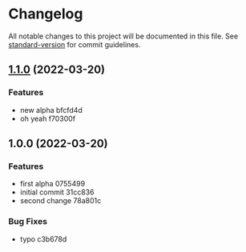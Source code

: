 # Changelog

All notable changes to this project will be documented in this file. See [standard-version](https://github.com/conventional-changelog/standard-version) for commit guidelines.

## [1.1.0](///compare/v1.0.0...v1.1.0) (2022-03-20)


### Features

* new alpha bfcfd4d
* oh yeah f70300f

## 1.0.0 (2022-03-20)


### Features

* first alpha 0755499
* initial commit 31cc836
* second change 78a801c


### Bug Fixes

* typo c3b678d

